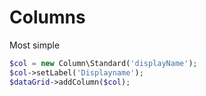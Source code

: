 # Columns

Most simple
```php
$col = new Column\Standard('displayName');
$col->setLabel('Displayname');
$dataGrid->addColumn($col);
```
